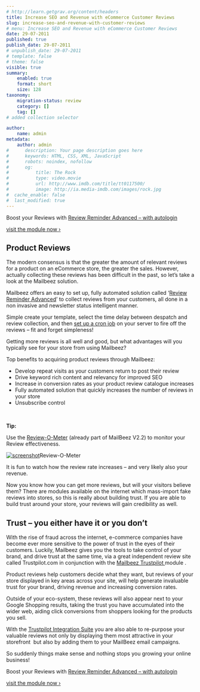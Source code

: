 ```yaml
---
# http://learn.getgrav.org/content/headers
title: Increase SEO and Revenue with eCommerce Customer Reviews
slug: increase-seo-and-revenue-with-customer-reviews
# menu: Increase SEO and Revenue with eCommerce Customer Reviews
date: 29-07-2011
published: true
publish_date: 29-07-2011
# unpublish_date: 29-07-2011
# template: false
# theme: false
visible: true
summary:
    enabled: true
    format: short
    size: 128
taxonomy:
    migration-status: review
    category: []
    tag: []
# added collection selector

author:
    name: admin
metadata:
    author: admin
#      description: Your page description goes here
#      keywords: HTML, CSS, XML, JavaScript
#      robots: noindex, nofollow
#      og:
#          title: The Rock
#          type: video.movie
#          url: http://www.imdb.com/title/tt0117500/
#          image: http://ia.media-imdb.com/images/rock.jpg
#  cache_enable: false
#  last_modified: true
---
```


 Boost your Reviews with [Review Reminder Advanced – with autologin](http://www.mailbeez.com//documentation/mailbeez/review_advanced/ "Review Reminder Advanced – Autologin")

[visit the module now ›](http://www.mailbeez.com/documentation/mailbeez/review_advanced/ "Review Reminder Advanced – Autologin")



 

## Product Reviews

The modern consensus is that the greater the amount of relevant reviews for a product on an eCommerce store, the greater the sales. However, actually collecting these reviews has been difficult in the past, so let’s take a look at the Mailbeez solution.

Mailbeez offers an easy to set up, fully automated solution called ‘[Review Reminder Advanced](http://www.mailbeez.com/documentation/mailbeez/review_advanced/ "Review Reminder Advanced – Autologin")’ to collect reviews from your customers, all done in a non invasive and newsletter status intelligent manner.

Simple create your template, select the time delay between despatch and review collection, and then [set up a cron job](http://www.mailbeez.com/documentation/configbeez/config_cron_simple/ "Run MailBeez Automatically") on your server to fire off the reviews – fit and forget simpleness!

Getting more reviews is all well and good, but what advantages will you typically see for your store from using Mailbeez?

Top benefits to acquiring product reviews through Mailbeez:

- Develop repeat visits as your customers return to post their review
- Drive keyword rich content and relevancy for improved SEO
- Increase in conversion rates as your product review catalogue increases
- Fully automated solution that quickly increases the number of reviews in your store
- Unsubscribe control

 

**Tip:**

Use the [Review-O-Meter](http://www.mailbeez.com/documentation/dashboardbeez/dashboard_review_o_meter/ "Review-O-Meter") (already part of MailBeez V2.2) to monitor your Review effectiveness.

[![](http://www.mailbeez.com/wp-content/uploads/2011/08/screenshot-250x146.png "screenshot")](http://www.mailbeez.com/wp-content/uploads/2011/08/screenshot.png)Review-O-Meter

 

It is fun to watch how the review rate increases – and very likely also your revenue.

Now you know how you can get more reviews, but will your visitors believe them? There are modules available on the internet which mass-import fake reviews into stores, so this is really about building trust. If you are able to build trust around your store, your reviews will gain credibility as well.

## Trust – you either have it or you don’t

With the rise of fraud across the internet, e-commerce companies have become ever more sensitive to the power of trust in the eyes of their customers. Luckily, Mailbeez gives you the tools to take control of your brand, and drive trust at the same time, via a great independent review site called Trustpilot.com in conjunction with the [Mailbeez Trustpilot ](http://www.mailbeez.com/documentation/mailbeez/trustpilot/ "Trustpilot – Turn Visitors into Customers")module .

Product reviews help customers decide what they want, but reviews of your store displayed in key areas across your site, will help generate invaluable trust for your brand, driving revenue and increasing conversion rates.

Outside of your eco-system, these reviews will also appear next to your Google Shopping results, taking the trust you have accumulated into the wider web, aiding click conversions from shoppers looking for the products you sell.

With the [Trustpilot Integration Suite](http://www.mailbeez.com/documentation/configbeez/config_trustpilot_rss_importer/ "Trustpilot Integration Suite") you are also able to re-purpose your valuable reviews not only by displaying them most attractive in your storefront  but also by adding them to your MailBeez email campaigns.

So suddenly things make sense and nothing stops you growing your online business!

 Boost your Reviews with [Review Reminder Advanced – with autologin](http://www.mailbeez.com//documentation/mailbeez/review_advanced/ "Review Reminder Advanced – Autologin")

[visit the module now ›](http://www.mailbeez.com/documentation/mailbeez/review_advanced/ "Review Reminder Advanced – Autologin")
